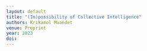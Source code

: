 ```yaml
---
layout: default
title: "(Im)possibility of Collective Intelligence"
authors: Krikamol Muandet
venue: Preprint
year: 2023
doi: 
---
```

